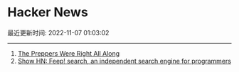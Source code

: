 # Hacker News

最近更新时间: 2022-11-07 01:03:02

--- 
1. [The Preppers Were Right All Along](https://www.bloomberg.com/opinion/articles/2022-11-06/climate-change-is-launching-a-new-generation-of-preppers) 
2. [Show HN: Feep! search, an independent search engine for programmers](https://search.feep.dev) 
